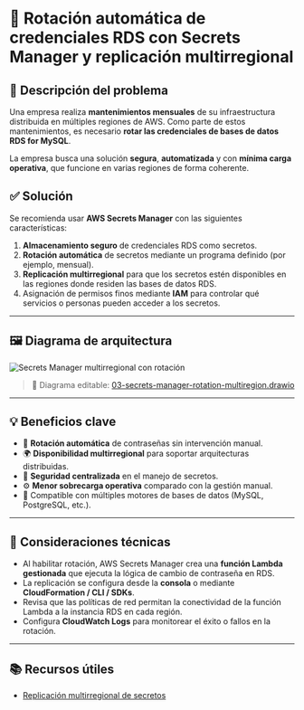 # 🔐 Rotación automática de credenciales RDS con Secrets Manager y replicación multirregional

## 📝 Descripción del problema

Una empresa realiza **mantenimientos mensuales** de su infraestructura distribuida en múltiples regiones de AWS. Como parte de estos mantenimientos, es necesario **rotar las credenciales de bases de datos RDS for MySQL**.

La empresa busca una solución **segura**, **automatizada** y con **mínima carga operativa**, que funcione en varias regiones de forma coherente.

## ✅ Solución

Se recomienda usar **AWS Secrets Manager** con las siguientes características:

1. **Almacenamiento seguro** de credenciales RDS como secretos.
2. **Rotación automática** de secretos mediante un programa definido (por ejemplo, mensual).
3. **Replicación multirregional** para que los secretos estén disponibles en las regiones donde residen las bases de datos RDS.
4. Asignación de permisos finos mediante **IAM** para controlar qué servicios o personas pueden acceder a los secretos.

---

## 🖼️ Diagrama de arquitectura

![Secrets Manager multirregional con rotación](./03-secrets-manager-rotation-multiregion.png)

> 🎯 Diagrama editable: [03-secrets-manager-rotation-multiregion.drawio](./03-secrets-manager-rotation-multiregion.drawio)

---

## 💡 Beneficios clave

- 🔁 **Rotación automática** de contraseñas sin intervención manual.
- 🌍 **Disponibilidad multirregional** para soportar arquitecturas distribuidas.
- 🔐 **Seguridad centralizada** en el manejo de secretos.
- ⚙️ **Menor sobrecarga operativa** comparado con la gestión manual.
- 🎯 Compatible con múltiples motores de bases de datos (MySQL, PostgreSQL, etc.).

---

## 🔧 Consideraciones técnicas

- Al habilitar rotación, AWS Secrets Manager crea una **función Lambda gestionada** que ejecuta la lógica de cambio de contraseña en RDS.
- La replicación se configura desde la **consola** o mediante **CloudFormation / CLI / SDKs**.
- Revisa que las políticas de red permitan la conectividad de la función Lambda a la instancia RDS en cada región.
- Configura **CloudWatch Logs** para monitorear el éxito o fallos en la rotación.

---

## 📚 Recursos útiles

- [Replicación multirregional de secretos](https://aws.amazon.com/blogs/security/how-to-replicate-secrets-aws-secrets-manager-multiple-regions/)
